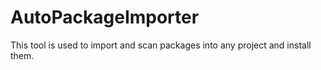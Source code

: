 # AutoPackageImporter
This tool is used to import and scan packages into any project and install them.
